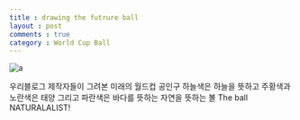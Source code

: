 ```yaml
---
title : drawing the futrure ball
layout : post
comments : true
category : World Cup Ball
---
```

![a](https://scontent.xx.fbcdn.net/hphotos-xta1/v/t1.0-9/11267854_839393826139282_6272596534935068824_n.jpg?oh=156df0e8bff9d14c0c9963fa6ef808ee&oe=55F6717E)


우리블로그 제작자들이 그려본 미래의 월드컵 공인구 
하늘색은 하늘을 뜻하고 주황색과 노란색은 태양 그리고 파란색은 바다를 뜻하는
자연을 뜻하는 볼 
The ball NATURALALIST!

<div id="disqus_thread"></div>
			    <script type="text/javascript">
		
			        var disqus_shortname = '{{ site.disqus_shortname }}'; 
			        var disqus_identifier = '{{ page.url }}';
			    
			        (function() {
			            var dsq = document.createElement('script'); dsq.type = 'text/javascript'; dsq.async = true;
			            dsq.src = '//' + disqus_shortname + '.disqus.com/embed.js';
			            (document.getElementsByTagName('head')[0] || document.getElementsByTagName('body')[0]).appendChild(dsq);
			        })();
			    </script>
			    <noscript>Please enable JavaScript to view the <a href="http://disqus.com/?ref_noscript">comments powered by Disqus.</a></noscript>
